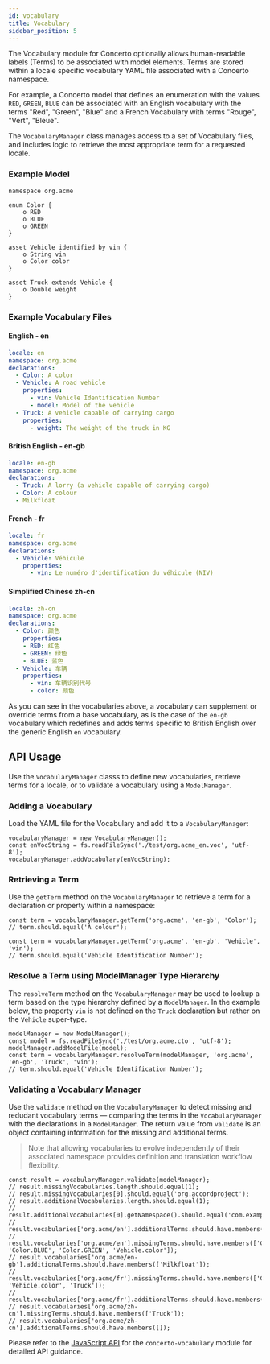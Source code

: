 ```yaml
---
id: vocabulary
title: Vocabulary
sidebar_position: 5
---
```


The Vocabulary module for Concerto optionally allows human-readable labels (Terms) to be associated with model elements. Terms are stored within a locale specific vocabulary YAML file associated with a Concerto namespace.

For example, a Concerto model that defines an enumeration with the values `RED`, `GREEN`, `BLUE` can be associated with an English vocabulary with the terms "Red", "Green", "Blue" and a French Vocabulary with terms "Rouge", "Vert", "Bleue".

The `VocabularyManager` class manages access to a set of Vocabulary files, and includes logic to retrieve the most appropriate term for a requested locale.

### Example Model

```
namespace org.acme

enum Color {
    o RED
    o BLUE
    o GREEN
}

asset Vehicle identified by vin {
    o String vin
    o Color color
}

asset Truck extends Vehicle {
    o Double weight
}
```

### Example Vocabulary Files

#### English - en

``` yaml
locale: en
namespace: org.acme
declarations:
  - Color: A color
  - Vehicle: A road vehicle
    properties:
      - vin: Vehicle Identification Number
      - model: Model of the vehicle
  - Truck: A vehicle capable of carrying cargo
    properties:
      - weight: The weight of the truck in KG
```

#### British English - en-gb

``` yaml
locale: en-gb
namespace: org.acme
declarations:
  - Truck: A lorry (a vehicle capable of carrying cargo)
  - Color: A colour
  - Milkfloat
```

#### French - fr

```yaml
locale: fr
namespace: org.acme
declarations:
  - Vehicle: Véhicule
    properties:
      - vin: Le numéro d'identification du véhicule (NIV)
```

#### Simplified Chinese zh-cn

```yaml
locale: zh-cn
namespace: org.acme
declarations:
  - Color: 颜色
    properties:
    - RED: 红色
    - GREEN: 绿色
    - BLUE: 蓝色
  - Vehicle: 车辆
    properties:
      - vin: 车辆识别代号
      - color: 颜色
```

As you can see in the vocabularies above, a vocabulary can supplement or override terms from a base vocabulary, as is the case of the `en-gb` vocabulary which redefines and adds terms specific to British English over the generic English `en` vocabulary.

## API Usage

Use the `VocabularyManager` classs to define new vocabularies, retrieve terms for a locale, or to validate
a vocabulary using a `ModelManager`.

### Adding a Vocabulary

Load the YAML file for the Vocabulary and add it to a `VocabularyManager`:

```
vocabularyManager = new VocabularyManager();
const enVocString = fs.readFileSync('./test/org.acme_en.voc', 'utf-8');
vocabularyManager.addVocabulary(enVocString);
```

### Retrieving a Term

Use the `getTerm` method on the `VocabularyManager` to retrieve a term for
a declaration or property within a namespace:


```
const term = vocabularyManager.getTerm('org.acme', 'en-gb', 'Color');
// term.should.equal('A colour');
```

```
const term = vocabularyManager.getTerm('org.acme', 'en-gb', 'Vehicle', 'vin');
// term.should.equal('Vehicle Identification Number');
```

### Resolve a Term using ModelManager Type Hierarchy

The `resolveTerm` method on the `VocabularyManager` may be used to lookup a term
based on the type hierarchy defined by a `ModelManager`. In the example below, the property
`vin` is not defined on the `Truck` declaration but rather on the `Vehicle` super-type.

```
modelManager = new ModelManager();
const model = fs.readFileSync('./test/org.acme.cto', 'utf-8');
modelManager.addModelFile(model);
const term = vocabularyManager.resolveTerm(modelManager, 'org.acme', 'en-gb', 'Truck', 'vin');
// term.should.equal('Vehicle Identification Number');
```

### Validating a Vocabulary Manager

Use the `validate` method on the `VocabularyManager` to detect missing and redudant vocabulary 
terms — comparing the terms in the `VocabularyManager` with the declarations in a `ModelManager`.
The return value from `validate` is an object containing information for the missing and additional terms. 

> Note that allowing vocabularies to evolve independently of their associated namespace provides definition and translation workflow flexibility.

```
const result = vocabularyManager.validate(modelManager);
// result.missingVocabularies.length.should.equal(1);
// result.missingVocabularies[0].should.equal('org.accordproject');
// result.additionalVocabularies.length.should.equal(1);
// result.additionalVocabularies[0].getNamespace().should.equal('com.example');
// result.vocabularies['org.acme/en'].additionalTerms.should.have.members(['Vehicle.model']);
// result.vocabularies['org.acme/en'].missingTerms.should.have.members(['Color.RED', 'Color.BLUE', 'Color.GREEN', 'Vehicle.color']);
// result.vocabularies['org.acme/en-gb'].additionalTerms.should.have.members(['Milkfloat']);
// result.vocabularies['org.acme/fr'].missingTerms.should.have.members(['Color', 'Vehicle.color', 'Truck']);
// result.vocabularies['org.acme/fr'].additionalTerms.should.have.members([]);
// result.vocabularies['org.acme/zh-cn'].missingTerms.should.have.members(['Truck']);
// result.vocabularies['org.acme/zh-cn'].additionalTerms.should.have.members([]);
```

Please refer to the [JavaScript API](/docs/reference/api/ref-concerto-js-api) for the `concerto-vocabulary` module for detailed API guidance.